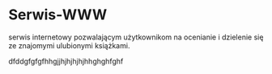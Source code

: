 # Serwis-WWW
serwis internetowy pozwalającym użytkownikom na ocenianie i dzielenie się ze znajomymi ulubionymi książkami.


dfddgfgfgfhhgjjhjhjhjhjhhghghfghf
